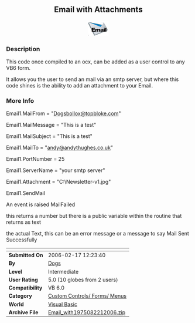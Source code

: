 ﻿<div align="center">

## Email with Attachments

<img src="Mail dll pic.jpg">
</div>

### Description

This code once compiled to an ocx, can be added as a user control to any VB6 form.

It allows you the user to send an mail via an smtp server, but where this code shines is the ability to add an attachment to your Email.
 
### More Info
 
Email1.MailFrom = "Dogsbollox@topbloke.com"

Email1.MailMessage = "This is a test"

Email1.MailSubject = "This is a test"

Email1.MailTo = "andy@andythughes.co.uk"

Email1.PortNumber = 25

Email1.ServerName = "your smtp server"

Email1.Attachment = "C:\Newsletter-v1.jpg"

Email1.SendMail

An event is raised MailFailed

this returns a number but there is a public variable within the routine that returns as text

the actual Text, this can be an error message or a message to say Mail Sent Successfully


<span>             |<span>
---                |---
**Submitted On**   |2006-02-17 12:23:40
**By**             |[Dogs](https://github.com/Planet-Source-Code/PSCIndex/blob/master/ByAuthor/dogs.md)
**Level**          |Intermediate
**User Rating**    |5.0 (10 globes from 2 users)
**Compatibility**  |VB 6\.0
**Category**       |[Custom Controls/ Forms/  Menus](https://github.com/Planet-Source-Code/PSCIndex/blob/master/ByCategory/custom-controls-forms-menus__1-4.md)
**World**          |[Visual Basic](https://github.com/Planet-Source-Code/PSCIndex/blob/master/ByWorld/visual-basic.md)
**Archive File**   |[Email\_with1975082212006\.zip](https://github.com/Planet-Source-Code/dogs-email-with-attachments__1-64399/archive/master.zip)








